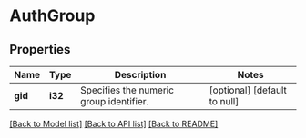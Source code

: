 # AuthGroup

## Properties
Name | Type | Description | Notes
------------ | ------------- | ------------- | -------------
**gid** | **i32** | Specifies the numeric group identifier. | [optional] [default to null]

[[Back to Model list]](../README.md#documentation-for-models) [[Back to API list]](../README.md#documentation-for-api-endpoints) [[Back to README]](../README.md)


